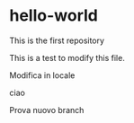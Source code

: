 # hello-world
This is the first repository

This is a test to modify this file.

Modifica in locale


ciao

Prova nuovo branch

